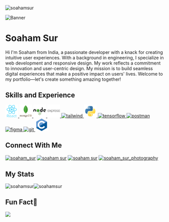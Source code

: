 
<p align="left"> <img src="https://komarev.com/ghpvc/?username=soahamsur&label=Profile%20views&color=0e75b6&style=flat" alt="soahamsur" /> </p>

![Banner](https://pbs.twimg.com/profile_banners/1669056908463083520/1719658017/1500x500)
# Soaham Sur
Hi I'm Soaham from India, a passionate developer with a knack for creating intuitive user experiences. With a background in engineering, I specialize in web development and responsive design. My work reflects a commitment to innovation and user-centric design. My mission is to build seamless digital experiences that make a positive impact on users' lives. Welcome to my portfolio—let's create something amazing together!


## Skills and Experience
<p align="left"> 
  <a href="https://reactjs.org/" target="_blank" rel="noreferrer"> <img src="https://raw.githubusercontent.com/devicons/devicon/master/icons/react/react-original-wordmark.svg" alt="react" width="40" height="40"/> </a> 
   <a href="https://www.mongodb.com/" target="_blank" rel="noreferrer"> <img src="https://raw.githubusercontent.com/devicons/devicon/master/icons/mongodb/mongodb-original-wordmark.svg" alt="mongodb" width="40" height="40"/> </a> 
  <a href="https://nodejs.org" target="_blank" rel="noreferrer"> <img src="https://raw.githubusercontent.com/devicons/devicon/master/icons/nodejs/nodejs-original-wordmark.svg" alt="nodejs" width="40" height="40"/> </a>
  <a href="https://expressjs.com" target="_blank" rel="noreferrer"> <img src="https://raw.githubusercontent.com/devicons/devicon/master/icons/express/express-original-wordmark.svg" alt="express" width="40" height="40"/> </a> 
   <a href="https://tailwindcss.com/" target="_blank" rel="noreferrer"> <img src="https://www.vectorlogo.zone/logos/tailwindcss/tailwindcss-icon.svg" alt="tailwind" width="40" height="40"/> </a>
       <a href="https://www.python.org" target="_blank" rel="noreferrer"> <img src="https://raw.githubusercontent.com/devicons/devicon/master/icons/python/python-original.svg" alt="python" width="40" height="40"/> </a> 
  <a href="https://www.tensorflow.org" target="_blank" rel="noreferrer"> <img src="https://www.vectorlogo.zone/logos/tensorflow/tensorflow-icon.svg" alt="tensorflow" width="40" height="40"/> </a>
  <a href="https://postman.com" target="_blank" rel="noreferrer"> <img src="https://www.vectorlogo.zone/logos/getpostman/getpostman-icon.svg" alt="postman" width="40" height="40"/> </a>
    <a href="https://www.figma.com/" target="_blank" rel="noreferrer"> <img src="https://www.vectorlogo.zone/logos/figma/figma-icon.svg" alt="figma" width="40" height="40"/> </a> 
  <a href="https://git-scm.com/" target="_blank" rel="noreferrer"> <img src="https://www.vectorlogo.zone/logos/git-scm/git-scm-icon.svg" alt="git" width="40" height="40"/> </a> 
 <a href="https://www.cprogramming.com/" target="_blank" rel="noreferrer"> <img src="https://raw.githubusercontent.com/devicons/devicon/master/icons/c/c-original.svg" alt="c" width="40" height="40"/> </a></p>


## Connect With Me
<p align="left">
<a href="https://dev.to/soaham_sur" target="blank"><img align="center" src="https://raw.githubusercontent.com/rahuldkjain/github-profile-readme-generator/master/src/images/icons/Social/devto.svg" alt="soaham_sur" height="30" width="40" /></a>
<a href="https://linkedin.com/in/soaham sur" target="blank"><img align="center" src="https://raw.githubusercontent.com/rahuldkjain/github-profile-readme-generator/master/src/images/icons/Social/linked-in-alt.svg" alt="soaham sur" height="30" width="40" /></a>
<a href="https://fb.com/soaham sur" target="blank"><img align="center" src="https://raw.githubusercontent.com/rahuldkjain/github-profile-readme-generator/master/src/images/icons/Social/facebook.svg" alt="soaham sur" height="30" width="40" /></a>
<a href="https://instagram.com/soaham_sur_photography" target="blank"><img align="center" src="https://raw.githubusercontent.com/rahuldkjain/github-profile-readme-generator/master/src/images/icons/Social/instagram.svg" alt="soaham_sur_photography" height="30" width="40" /></a>
</p>

## My Stats

<div style="display: flex;">
  <div>
    <img src="https://github-readme-stats.vercel.app/api/top-langs?username=soahamsur&show_icons=true&locale=en&layout=compact" alt="soahamsur" />
  </div>
  <div>
    <img src="https://github-readme-stats.vercel.app/api?username=soahamsur&show_icons=true&locale=en" alt="soahamsur" />
  </div>
</div>

## Fun Fact🙂
<div align="left">
    <img align="left" width="400" src="https://i.pinimg.com/originals/14/63/3e/14633e66ab05b4ad29b36a592a27070e.gif"/>
</div>

